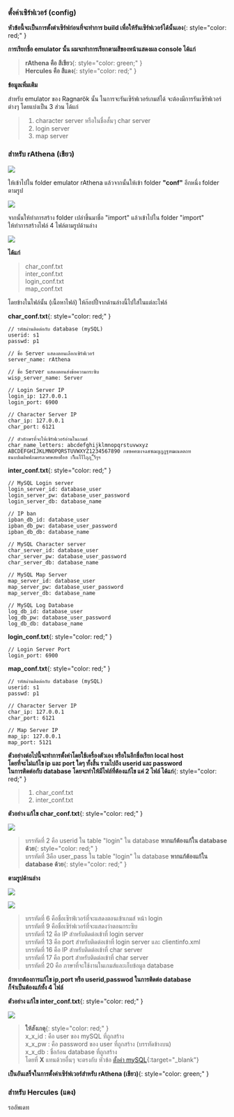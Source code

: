 ### ตั้งค่าเซิร์ฟเวอร์ (config)

**หัวข้อนี้จะเป็นการตั้งต่าเซิร์ฟก่อนที่จะทำการ build เพื่อให้รันเซิร์ฟเวอร์ได้นั้นเอง**{: style="color: red;" }

**การเรียกชื่อ emulator นั้น ผมจะทำการเรียกตามสีของหน้าแสดงผล console ได้แก่**
> **rAthena คือ สีเขียว**{: style="color: green;" }\
> **Hercules คือ สีแดง**{: style="color: red;" }

**ข้อมูลเพิ่มเติม**

สำหรับ emulator ของ Ragnarök นั้น ในการจะรันเซิร์ฟเวอร์เกมส์ได้ จะต้องมีการรันเซิร์ฟเวอร์\
ต่างๆ โดยแบ่งเป็น 3 ส่วน ได้แก่

> 1. character server หรือในชื่อสั้นๆ char server
> 2. login server
> 3. map server



### สำหรับ rAthena (เขียว)

![](../assets/images/img/05/01.PNG)

ให้เข้าไปใน folder emulator rAthena แล้วจากนั้นให้เข้า folder **"conf"** อีกหนึ่ง folder ตามรูป

![](../assets/images/img/05/02.PNG)

จากนั้นให้ทำการสร้าง folder เปล่าขึ้นมาชื่อ "import" แล้วเข้าไปใน folder "import"\
ให้ทำการสร้างไฟล์ 4 ไฟล์ตามรูปด้านล่าง

![](../assets/images/img/05/03.PNG)

**ได้แก่**

> char_conf.txt\
> inter_conf.txt\
> login_conf.txt\
> map_conf.txt

โดยข้างในไฟล์นั้น (เนื้อหาไฟล์) ให้ก๊อปปี้จากด้านล่างนี้ไปใส่ในแต่ละไฟล์

**char_conf.txt**{: style="color: red;" }
```
// รหัสผ่านติดต่อกับ database (mySQL)
userid: s1
passwd: p1

// ชื่อ Server แสดงตอนเลือกเซิร์ฟเวอร์
server_name: rAthena

// ชื่อ Server แสดงตอนส่งข้อความกระซิบ
wisp_server_name: Server

// Login Server IP
login_ip: 127.0.0.1
login_port: 6900

// Character Server IP
char_ip: 127.0.0.1
char_port: 6121

// ตัวอักษรที่จะให้เซิร์ฟเวอร์อ่านในเกมส์
char_name_letters: abcdefghijklmnopqrstuvwxyz ABCDEFGHIJKLMNOPQRSTUVWXYZ1234567890 กขฃคฅฆงจฉชซฌญฎฏฐฑฒณดตถทธนบปผฝพฟภมยรลวศษสหฬอฮ ะาิีึเแโไใฤฦ_่้๊ำ็ๆฯ
```


**inter_conf.txt**{: style="color: red;" }
```
// MySQL Login server
login_server_id: database_user
login_server_pw: database_user_password
login_server_db: database_name

// IP ban
ipban_db_id: database_user
ipban_db_pw: database_user_password
ipban_db_db: database_name

// MySQL Character server
char_server_id: database_user
char_server_pw: database_user_password
char_server_db: database_name

// MySQL Map Server
map_server_id: database_user
map_server_pw: database_user_password
map_server_db: database_name

// MySQL Log Database
log_db_id: database_user
log_db_pw: database_user_password
log_db_db: database_name
```


**login_conf.txt**{: style="color: red;" }
```
// Login Server Port
login_port: 6900
```

**map_conf.txt**{: style="color: red;" }
```
// รหัสผ่านติดต่อกับ database (mySQL)
userid: s1
passwd: p1

// Character Server IP
char_ip: 127.0.0.1
char_port: 6121

// Map Server IP
map_ip: 127.0.0.1
map_port: 5121
```

**ตัวอย่างต่อไปนี้จะทำการตั้งค่าโดยใช้เครื่องตัวเอง หรือในอีกชื่อเรียก local host\
โดยที่จะไม่แก้ไข ip และ port ใดๆ ทั้งสิ้น รวมไปถึง userid และ password \
ในการติดต่อกับ database โดยจะทำให้มีไฟล์ที่ต้องแก้ไข แค่ 2 ไฟล์ ได้แก่**{: style="color: red;" }

> 1. char_conf.txt
> 2. inter_conf.txt



**ตัวอย่าง แก้ไข char_conf.txt**{: style="color: red;" }

![](../assets/images/img/05/04.PNG)

> บรรทัดที่ 2 คือ userid ใน table "login" ใน database **หากแก้ต้องแก้ใน database ด้วย**{: style="color: red;" }\
> บรรทัดที่ 3คือ user_pass ใน table "login" ใน database **หากแก้ต้องแก้ใน database ด้วย**{: style="color: red;" }

**ตามรูปด้านล่าง**

![](../assets/images/img/05/05.PNG)

![](../assets/images/img/05/04.PNG)

> บรรทัดที่ 6 คือชื่อเซิรฟ์เวอร์ที่จะแสดงตอนเข้าเกมส์ หน้า login\
> บรรทัดที่ 9 คือชื่อเซิร์ฟเวอร์ที่จะแสดงว่าตอนกระซิบ\
> บรรทัดที่ 12 คือ IP สำหรับติดต่อเข้าที่ login server\
> บรรทัดที่ 13 คือ port สำหรับติดต่อเข้าที่ login server และ clientinfo.xml\
> บรรทัดที่ 16 คือ IP สำหรับติดต่อเข้าที่ char server\
> บรรทัดที่ 17 คือ port สำหรับติดต่อเข้าที่ char server\
> บรรทัดที่ 20 คือ ภาษาที่จะใช้งานในเกมส์และเก็บข้อมูล database

**ถ้าหากต้องการแก้ไข ip,port หรือ userid,passwod ในการติดต่อ database\
ก็จำเป็นต้องแก้ทั้ง 4 ไฟล์**

**ตัวอย่าง แก้ไข inter_conf.txt**{: style="color: red;" }

![](../assets/images/img/05/06.PNG)

> **ให้สังเกตุ**{: style="color: red;" }\
> x_x_id : คือ user ของ mySQL ที่ถูกสร้าง\
> x_x_pw : คือ password ของ user ที่ถูกสร้าง (บรรทัดข้างบน)\
> x_x_db : ชื่อก้อน database ที่ถูกสร้าง\
> โดยที่ **X** แทนด้วยอื่นๆ จะตรงกับ หัวข้อ [ตั้งค่า mySQL](https://cosmictraveler.github.io/ro-wiki/04-ตั้งค่าmysql){:target="_blank"}
> 

**เป็นอันเสร็จในการตั้งค่าเซิร์ฟเวอร์สำหรับ rAthena (เขียว)**{: style="color: green;" }

### สำหรับ Hercules (แดง)

รออัพเดท